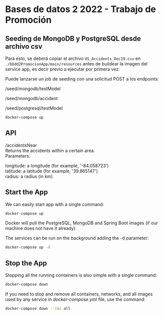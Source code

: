 # Bases de datos 2 2022 - Trabajo de Promoción

## Seeding de MongoDB y PostgreSQL desde archivo csv

Para esto, se deberá copiar el archivo `US_Accidents_Dec19.csv` en `./bbdd2PromocionApp/main/resources` antes de buildear la imagen del service app, es decir previo a ejecutar por primera vez:

Puede lanzarse un job de seeding con una solicitud POST a los endpoints:

/seed/mongodb/testModel

/seed/mongodb/accident

/seed/postgresql/testModel

```bash
docker-compose up
```

## API

/accidentsNear  
Returns the accidents within a certain area.  
Parameters:

longitude: a longitude (for example, '-84.058723')  
latitude: a latitude (for example, '39.865147')  
radius: a radius (in km)  


## Start the App
We can easily start app with a single command:
```bash
docker-compose up
```

Docker will pull the PostgreSQL, MongoDB and Spring Boot images (if our machine does not have it already).

The services can be run on the background adding the -d parameter:
```bash
docker-compose up -d
```

## Stop the App
Stopping all the running containers is also simple with a single command:
```bash
docker-compose down
```

If you need to stop and remove all containers, networks, and all images used by any service in <em>docker-compose.yml</em> file, use the command:
```bash
docker-compose down --rmi all
```